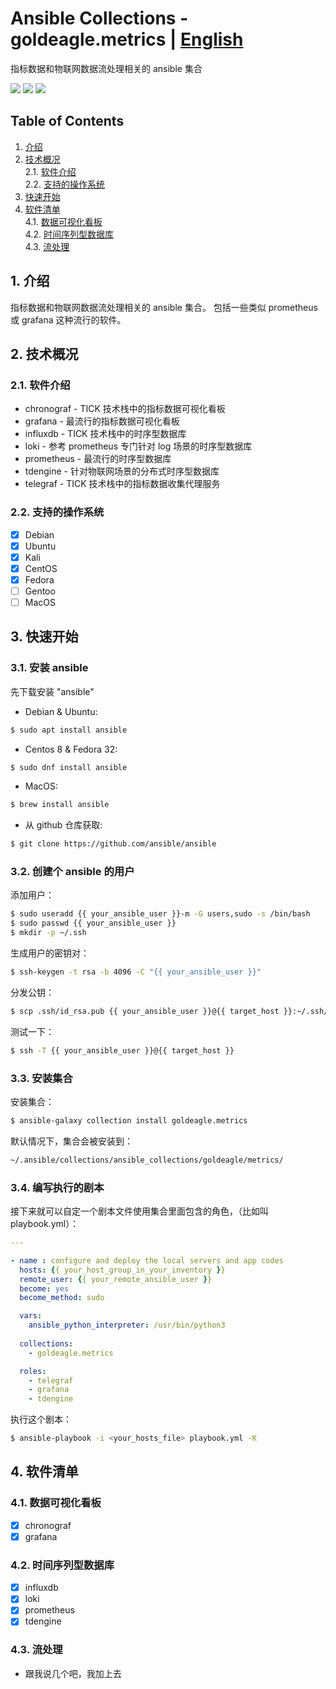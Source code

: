 # Ansible Collections - goldeagle.metrics | [English](README.md)

指标数据和物联网数据流处理相关的 ansible 集合

[<img src="https://img.shields.io/github/license/goldeagle/ansible-collection-metrics?style=flat-square">](./LICENSE)
<img src="https://img.shields.io/github/repo-size/goldeagle/ansible-collection-metrics?style=flat-square">
<img src="https://img.shields.io/github/last-commit/goldeagle/ansible-collection-metrics?style=flat-square">

## Table of Contents
1. [介绍](#chapter-1)
2. [技术概况](#chapter-2)<br>
  2.1. [软件介绍](#chapter-2-1)<br>
  2.2. [支持的操作系统](#chapter-2-3)
1. [快速开始](#chapter-3)
2. [软件清单](#chapter-4)<br>
  4.1. [数据可视化看板](#chapter-4-1)<br>
  4.2. [时间序列型数据库](#chapter-4-2)<br>
  4.3. [流处理](#chapter-4-3)<br>

## 1. 介绍 <a id="chapter-1"></a>

指标数据和物联网数据流处理相关的 ansible 集合。
包括一些类似 prometheus 或 grafana 这种流行的软件。

## 2. 技术概况 <a id="chapter-2"></a>

### 2.1. 软件介绍<a id="chapter-2-1"></a>

* chronograf - TICK 技术栈中的指标数据可视化看板
* grafana - 最流行的指标数据可视化看板
* influxdb - TICK 技术栈中的时序型数据库
* loki - 参考 prometheus 专门针对 log 场景的时序型数据库
* prometheus - 最流行的时序型数据库
* tdengine - 针对物联网场景的分布式时序型数据库
* telegraf - TICK 技术栈中的指标数据收集代理服务


### 2.2. 支持的操作系统  <a id="chapter-2-3"></a>

* [x] Debian
* [x] Ubuntu
* [x] Kali
* [x] CentOS
* [x] Fedora
* [ ] Gentoo
* [ ] MacOS

## 3. 快速开始  <a id="chapter-3"></a>

### 3.1. 安装 ansible

先下载安装 "ansible"
- Debian & Ubuntu:
```bash
$ sudo apt install ansible
```

- Centos 8 & Fedora 32:
```bash
$ sudo dnf install ansible
```

- MacOS:
```bash
$ brew install ansible
```

- 从 github 仓库获取:
```bash
$ git clone https://github.com/ansible/ansible
```

### 3.2. 创建个 ansible 的用户

添加用户：
```bash
$ sudo useradd {{ your_ansible_user }}-m -G users,sudo -s /bin/bash
$ sudo passwd {{ your_ansible_user }}
$ mkdir -p ~/.ssh
```

生成用户的密钥对：
```bash
$ ssh-keygen -t rsa -b 4096 -C "{{ your_ansible_user }}"
```

分发公钥：
```bash
$ scp .ssh/id_rsa.pub {{ your_ansible_user }}@{{ target_host }}:~/.ssh/authorized_keys
```

测试一下：
```bash
$ ssh -T {{ your_ansible_user }}@{{ target_host }}
```

### 3.3. 安装集合

安装集合：
```bash
$ ansible-galaxy collection install goldeagle.metrics
```

默认情况下，集合会被安装到：
```bash
~/.ansible/collections/ansible_collections/goldeagle/metrics/
```

### 3.4. 编写执行的剧本
接下来就可以自定一个剧本文件使用集合里面包含的角色，（比如叫 playbook.yml）：

```yaml
---

- name : configure and deploy the local servers and app codes
  hosts: {{ your_host_group_in_your_inventory }}
  remote_user: {{ your_remote_ansible_user }}
  become: yes
  become_method: sudo

  vars:
    ansible_python_interpreter: /usr/bin/python3
    
  collections:
    - goldeagle.metrics

  roles:
    - telegraf
    - grafana
    - tdengine
```

执行这个剧本：
```bash
$ ansible-playbook -i <your_hosts_file> playbook.yml -K
```


## 4. 软件清单 <a id="chapter-4"></a>

### 4.1. 数据可视化看板<a id="chapter-4-1"></a>

- [x] chronograf
- [x] grafana

### 4.2. 时间序列型数据库 <a id="chapter-4-2"></a>

- [x] influxdb
- [x] loki
- [x] prometheus
- [x] tdengine

### 4.3. 流处理 <a id="chapter-4-3"></a>

- 跟我说几个吧，我加上去